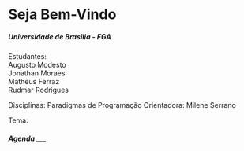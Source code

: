 Seja Bem-Vindo 
======================

<h5>Universidade de Brasilia - FGA</h5>

Estudantes: <br>
            Augusto Modesto<br>
            Jonathan Moraes<br>
            Matheus Ferraz<br>
            Rudmar Rodrigues<br>
            
Disciplinas: Paradigmas de Programação
Orientadora: Milene Serrano

Tema: <h5>Agenda ___</h5>

